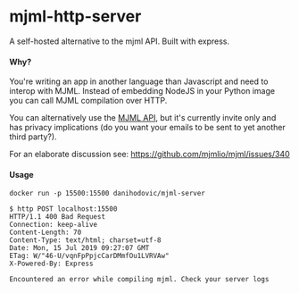 # mjml-http-server

A self-hosted alternative to the mjml API. Built with express.

#### Why?

You're writing an app in another language than Javascript and need to interop
with MJML. Instead of embedding NodeJS in your Python image you can call MJML
compilation over HTTP.

You can alternatively use the [MJML API](https://mjml.io/api), but it's
currently invite only and has privacy implications (do you want your emails to
be sent to yet another third party?).

For an elaborate discussion see: https://github.com/mjmlio/mjml/issues/340

#### Usage

```
docker run -p 15500:15500 danihodovic/mjml-server

$ http POST localhost:15500
HTTP/1.1 400 Bad Request
Connection: keep-alive
Content-Length: 70
Content-Type: text/html; charset=utf-8
Date: Mon, 15 Jul 2019 09:27:07 GMT
ETag: W/"46-U/vqnFpPpjcCarDMmfOu1LVRVAw"
X-Powered-By: Express

Encountered an error while compiling mjml. Check your server logs
```
